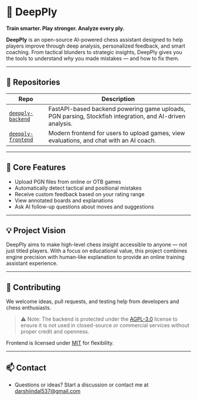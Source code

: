 # 🧠 DeepPly

**Train smarter. Play stronger. Analyze every ply.**

**DeepPly** is an open-source AI-powered chess assistant designed to help players improve through deep analysis, personalized feedback, and smart coaching. From tactical blunders to strategic insights, DeepPly gives you the tools to understand *why* you made mistakes — and how to fix them.

---

## 🔧 Repositories

| Repo | Description |
|------|-------------|
| [`deepply-backend`](https://github.com/DeepPly/deepply-backend) | FastAPI-based backend powering game uploads, PGN parsing, Stockfish integration, and AI-driven analysis. |
| [`deepply-frontend`](https://github.com/DeepPly/deepply-frontend) | Modern frontend for users to upload games, view evaluations, and chat with an AI coach. |

---

## 🚀 Core Features
- Upload PGN files from online or OTB games
- Automatically detect tactical and positional mistakes
- Receive custom feedback based on your rating range
- View annotated boards and explanations
- Ask AI follow-up questions about moves and suggestions

---

## 💡 Project Vision

DeepPly aims to make high-level chess insight accessible to anyone — not just titled players. With a focus on educational value, this project combines engine precision with human-like explanation to provide an online training assistant experience.

---

## 🤝 Contributing

We welcome ideas, pull requests, and testing help from developers and chess enthusiasts.

> ⚠️ Note: The backend is protected under the [AGPL-3.0](https://www.gnu.org/licenses/agpl-3.0.en.html) license to ensure it is not used in closed-source or commercial services without proper credit and openness.

Frontend is licensed under [MIT](https://opensource.org/licenses/MIT) for flexibility.

---

## 📫 Contact

- Questions or ideas? Start a discussion or contact me at [darshjindal537@gmail.com](mailto:darshjindal537@gmail.com)
